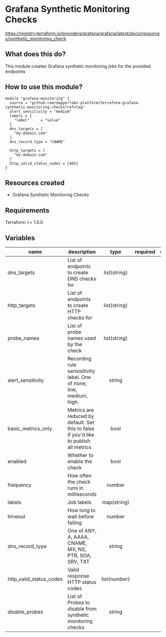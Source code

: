 # Grafana Synthetic Monitoring Checks

https://registry.terraform.io/providers/grafana/grafana/latest/docs/resources/synthetic_monitoring_check

## What does this do?

This module creates Grafana synthetic monitoring jobs for the provided endpoints

## How to use this module?

```hcl
module "grafana-monitoring" {
  source = "github.com/dapperlabs-platform/terraform-grafana-synthetic-monitoring-checks?ref=tag"
  alert_sensitivity = "medium"
  labels = {
    "label"     = "value"
  }
  dns_targets = [
    "my.domain.com"
  ]
  dns_record_type = "CNAME"

  http_targets = [
    "my.domain.com"
  ]
  http_valid_status_codes = [403]
}
```

## Resources created

- Grafana Synthetic Monitoring Checks

## Requirements

Terraform >= 1.0.0

## Variables

| name                    | description                                                                            |     type     | required | default |
| ----------------------- | -------------------------------------------------------------------------------------- | :----------: | :------: | :-----: |
| dns_targets             | List of endpoints to create DNS checks for                                             | list(string) |          |   []    |
| http_targets            | List of endpoints to create HTTP checks for                                            | list(string) |          |   []    |
| probe_names             | List of probe names used by the check                                                  | list(string) |          |   []    |
| alert_sensitivity       | Recording rule sensisitivity label. One of none, low, medium, high.                    |    string    |          |   low   |
| basic_metrics_only      | Metrics are reduced by default. Set this to false if you'd like to publish all metrics |     bool     |          |  false  |
| enabled                 | Whether to enable the check                                                            |     bool     |          |  true   |
| frequency               | How often the check runs in milliseconds                                               |    number    |          |  60000  |
| labels                  | Job labels                                                                             | map(string)  |          |   {}    |
| timeout                 | How long to wait before failing                                                        |    number    |          |  3000   |
| dns_record_type         | One of ANY, A, AAAA, CNAME, MX, NS, PTR, SOA, SRV, TXT                                 |    string    |          |    A    |
| http_valid_status_codes | Valid response HTTP status codes                                                       | list(number) |          |  [200]  |
| disable_probes          | List of Probes to disable from synthetic monitoring checks                             |     string   |          |         | 

